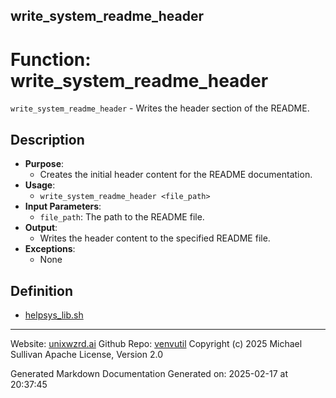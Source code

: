 ## write_system_readme_header
# Function: write_system_readme_header
 `write_system_readme_header` - Writes the header section of the README.
## Description
- **Purpose**:
  - Creates the initial header content for the README documentation.
- **Usage**: 
  - `write_system_readme_header <file_path>`
- **Input Parameters**: 
  - `file_path`: The path to the README file.
- **Output**: 
  - Writes the header content to the specified README file.
- **Exceptions**: 
  - None

## Definition 

* [helpsys_lib.sh](../helpsys_lib_sh.md)
---

Website: [unixwzrd.ai](https://unixwzrd.ai)
Github Repo: [venvutil](https://github.com/unixwzrd/venvutil)
Copyright (c) 2025 Michael Sullivan
Apache License, Version 2.0

Generated Markdown Documentation
Generated on: 2025-02-17 at 20:37:45
